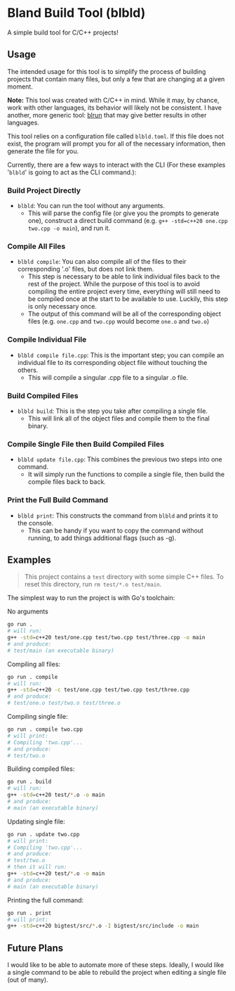 # Bland Build Tool (blbld)

A simple build tool for C/C++ projects!

## Usage

The intended usage for this tool is to simplify the process of building projects that contain many files, but only a few that are changing at a given moment. 

**Note:** This tool was created with C/C++ in mind. While it may, by chance, work with other languages, its behavior will likely not be consistent. I have another, more generic tool: [blrun](https://github.com/BendyLand/blrun) that may give better results in other languages. 

This tool relies on a configuration file called `blbld.toml`. If this file does not exist, the program will prompt you for all of the necessary information, then generate the file for you. 

Currently, there are a few ways to interact with the CLI (For these examples '`blbld`' is going to act as the CLI command.):

### Build Project Directly
 - `blbld`: You can run the tool without any arguments.
   - This will parse the config file (or give you the prompts to generate one), construct a direct build command (e.g. `g++ -std=c++20 one.cpp two.cpp -o main`), and run it. 

### Compile All Files
 - `blbld compile`: You can also compile all of the files to their corresponding '.o' files, but does not link them.
   - This step is necessary to be able to link individual files back to the rest of the project. While the purpose of this tool is to avoid compiling the entire project every time, everything will still need to be compiled once at the start to be available to use. Luckily, this step is only necessary once. 
   - The output of this command will be all of the corresponding object files (e.g. `one.cpp` and `two.cpp` would become `one.o` and `two.o`)

### Compile Individual File
 - `blbld compile file.cpp`: This is the important step; you can compile an individual file to its corresponding object file without touching the others.
   - This will compile a singular .cpp file to a singular .o file. 
 
### Build Compiled Files
 - `blbld build`: This is the step you take after compiling a single file.
   - This will link all of the object files and compile them to the final binary.

### Compile Single File then Build Compiled Files
 - `blbld update file.cpp`: This combines the previous two steps into one command. 
   - It will simply run the functions to compile a single file, then build the compile files back to back. 

### Print the Full Build Command
 - `blbld print`: This constructs the command from `blbld` and prints it to the console. 
   - This can be handy if you want to copy the command without running, to add things additional flags (such as -g).

## Examples

> This project contains a `test` directory with some simple C++ files. To reset this directory, run `rm test/*.o test/main`.

The simplest way to run the project is with Go's toolchain:

No arguments
```bash
go run .
# will run:
g++ -std=c++20 test/one.cpp test/two.cpp test/three.cpp -o main
# and produce:
# test/main (an executable binary)
```

Compiling all files:
```bash
go run . compile
# will run:
g++ -std=c++20 -c test/one.cpp test/two.cpp test/three.cpp
# and produce:
# test/one.o test/two.o test/three.o
```

Compiling single file:
```bash
go run . compile two.cpp
# will print:
# Compiling 'two.cpp'...
# and produce:
# test/two.o
```

Building compiled files:
```bash
go run . build
# will run: 
g++ -std=c++20 test/*.o -o main
# and produce:
# main (an executable binary)
```

Updating single file:
```bash
go run . update two.cpp
# will print:
# Compiling 'two.cpp'...
# and produce:
# test/two.o
# then it will run: 
g++ -std=c++20 test/*.o -o main
# and produce:
# main (an executable binary)
```

Printing the full command:
```bash
go run . print
# will print:
g++ -std=c++20 bigtest/src/*.o -I bigtest/src/include -o main
```

## Future Plans

I would like to be able to automate more of these steps. Ideally, I would like a single command to be able to rebuild the project when editing a single file (out of many). 
